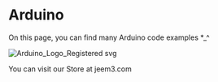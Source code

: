 # Arduino

On this page, you can find many Arduino code examples  *_^

![Arduino_Logo_Registered svg](https://github.com/jeem2/Arduino/assets/117016595/a4fc2cd0-0650-49d7-bbe6-edfdb229a756)

You can visit our Store  at jeem3.com 





